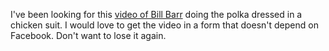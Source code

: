I've been looking for this <a href="https://www.facebook.com/watch/?t=2&v=293304638236514">video of Bill Barr</a> doing the polka dressed in a chicken suit. I would love to get the video in a form that doesn't depend on Facebook. Don't want to lose it again.
